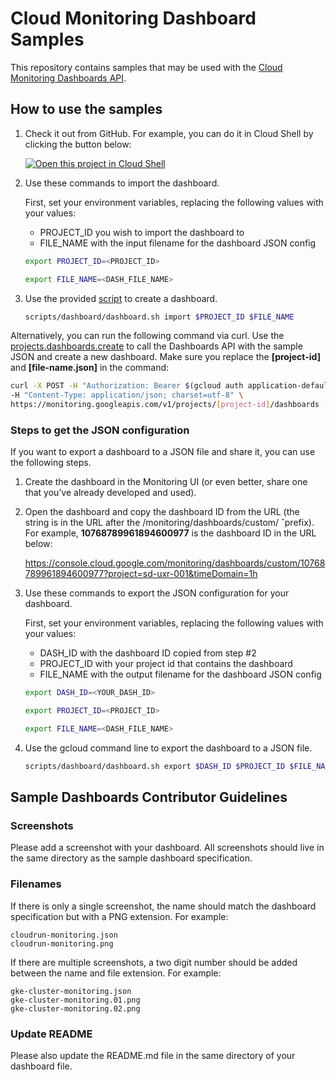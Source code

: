 
# Cloud Monitoring Dashboard Samples

This repository contains samples that may be used with the [Cloud Monitoring Dashboards API](https://cloud.google.com/monitoring/dashboards/api-dashboard).

## How to use the samples

1. Check it out from GitHub. For example, you can do it in Cloud Shell by clicking the button below:

    [![Open this project in Cloud
Shell](http://gstatic.com/cloudssh/images/open-btn.png)](https://console.cloud.google.com/cloudshell/open?git_repo=https://github.com/GoogleCloudPlatform/monitoring-dashboard-samples.git)

1. Use these commands to import the dashboard.

    First, set your environment variables, replacing the following values with your values:

    *  PROJECT_ID you wish to import the dashboard to
    *  FILE_NAME with the input filename for the dashboard JSON config

    ```bash
    export PROJECT_ID=<PROJECT_ID>

    export FILE_NAME=<DASH_FILE_NAME>
    ```

1. Use the provided [script](scripts/dashboard/dashboard.sh) to create a dashboard.

    ```bash
    scripts/dashboard/dashboard.sh import $PROJECT_ID $FILE_NAME
    ```

Alternatively, you can run the following command via curl. Use the [projects.dashboards.create](https://cloud.google.com/monitoring/api/ref_v3/rest/v1/projects.dashboards/create) to call the Dashboards API with the sample JSON and create a new dashboard.
Make sure you replace the __[project-id]__ and __[file-name.json]__ in the command:

```bash
curl -X POST -H "Authorization: Bearer $(gcloud auth application-default print-access-token)" \
-H "Content-Type: application/json; charset=utf-8" \
https://monitoring.googleapis.com/v1/projects/[project-id]/dashboards -d @[file-name.json]
```

### Steps to get the JSON configuration

If you want to export a dashboard to a JSON file and share it, you can use the following steps.

1. Create the dashboard in the Monitoring UI (or even better, share one that you’ve already developed and used).

1. Open the dashboard and copy the dashboard ID from the URL (the string is in the URL after the /monitoring/dashboards/custom/ ˆprefix). For example, __10768789961894600977__ is the dashboard ID in the URL below:

    https://console.cloud.google.com/monitoring/dashboards/custom/10768789961894600977?project=sd-uxr-001&timeDomain=1h


1. Use these commands to export the JSON configuration for your dashboard.

    First, set your environment variables, replacing the following values with your values:

    *  DASH_ID with the dashboard ID copied from step #2
    *  PROJECT_ID with your project id that contains the dashboard
    *  FILE_NAME with the output filename for the dashboard JSON config

    ```bash
    export DASH_ID=<YOUR_DASH_ID>

    export PROJECT_ID=<PROJECT_ID>

    export FILE_NAME=<DASH_FILE_NAME>
    ```

1. Use the gcloud command line to export the dashboard to a JSON file.

    ```bash
    scripts/dashboard/dashboard.sh export $DASH_ID $PROJECT_ID $FILE_NAME
    ```

## Sample Dashboards Contributor Guidelines

### Screenshots

Please add a screenshot with your dashboard. All screenshots should live in the same directory as the sample dashboard specification.

### Filenames

If there is only a single screenshot, the name should match the dashboard specification but with a PNG extension. For example:

    cloudrun-monitoring.json
    cloudrun-monitoring.png

If there are multiple screenshots, a two digit number should be added between the name and file extension. For example:

    gke-cluster-monitoring.json
    gke-cluster-monitoring.01.png
    gke-cluster-monitoring.02.png

### Update README

Please also update the README.md file in the same directory of your dashboard file.